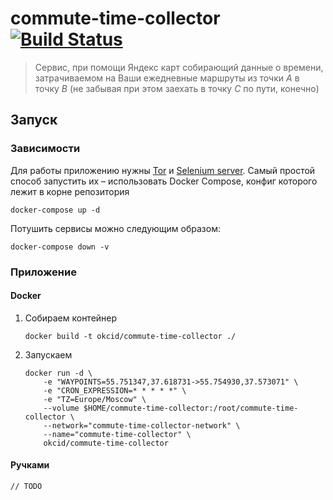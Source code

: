 # commute-time-collector [![Build Status](https://travis-ci.com/OkciD/commute-time-collector.svg?branch=master)](https://travis-ci.com/OkciD/commute-time-collector)
> Сервис, при помощи Яндекс карт собирающий данные о времени, затрачиваемом на Ваши ежедневные маршруты
> из точки _A_ в точку _B_ (не забывая при этом заехать в точку _C_ по пути, конечно) 

## Запуск

### Зависимости

Для работы приложению нужны [Tor](https://www.torproject.org/) и [Selenium server](https://www.selenium.dev/downloads/).
Самый простой способ запустить их &ndash; использовать Docker Compose, конфиг которого лежит в корне репозитория
```shell script
docker-compose up -d
```

Потушить сервисы можно следующим образом:
```shell script
docker-compose down -v
```

### Приложение

#### Docker

1. Собираем контейнер
    ```shell script
    docker build -t okcid/commute-time-collector ./
    ```
2. Запускаем
    ```shell script
    docker run -d \
        -e "WAYPOINTS=55.751347,37.618731->55.754930,37.573071" \
        -e "CRON_EXPRESSION=* * * * *" \
        -e "TZ=Europe/Moscow" \
        --volume $HOME/commute-time-collector:/root/commute-time-collector \
        --network="commute-time-collector-network" \
        --name="commute-time-collector" \
        okcid/commute-time-collector
    ```

#### Ручками
`// TODO`
